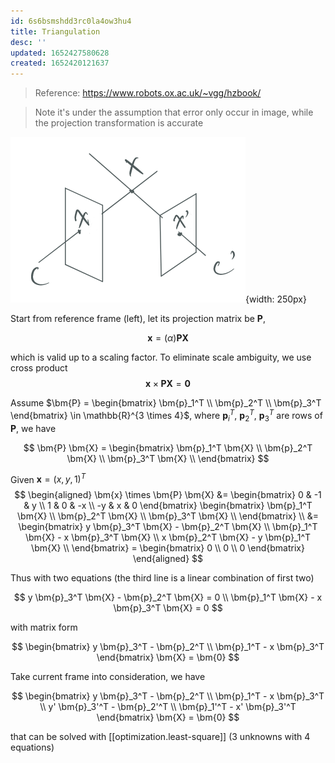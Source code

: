 ```yaml
---
id: 6s6bsmshdd3rc0la4ow3hu4
title: Triangulation
desc: ''
updated: 1652427580628
created: 1652420121637
---
```

> Reference: https://www.robots.ox.ac.uk/~vgg/hzbook/

> Note it's under the assumption that error only occur in image, while the projection transformation is accurate

![](/assets/images/2022-05-13-13-36-43.png){width: 250px}

Start from reference frame (left), let its projection matrix be $\bm{P}$,

$$
\bm{x} = (\alpha)\bm{P} \bm{X}
$$

which is valid up to a scaling factor. To eliminate scale ambiguity, we use cross product
$$
\bm{x} \times \bm{P} \bm{X} = \bm{0}
$$

Assume $\bm{P} = \begin{bmatrix}
\bm{p}_1^T \\
\bm{p}_2^T \\
\bm{p}_3^T
\end{bmatrix} \in \mathbb{R}^{3 \times 4}$, where $\bm{p}_i^T$, $\bm{p}_2^T$, $\bm{p}_3^T$ are rows of $\bm{P}$, we have

$$
\bm{P} \bm{X} = \begin{bmatrix}
\bm{p}_1^T \bm{X} \\
\bm{p}_2^T \bm{X} \\
\bm{p}_3^T \bm{X} \\
\end{bmatrix}
$$

Given $\bm{x} = (x, y, 1)^T$
$$
\begin{aligned}
\bm{x} \times \bm{P} \bm{X} &=
\begin{bmatrix}
0 & -1 & y \\
1 & 0 & -x \\
-y & x & 0
\end{bmatrix}
\begin{bmatrix}
\bm{p}_1^T \bm{X} \\
\bm{p}_2^T \bm{X} \\
\bm{p}_3^T \bm{X} \\
\end{bmatrix} \\ &=
\begin{bmatrix}
y \bm{p}_3^T \bm{X} - \bm{p}_2^T \bm{X} \\
\bm{p}_1^T \bm{X} - x \bm{p}_3^T \bm{X} \\
x \bm{p}_2^T \bm{X} - y \bm{p}_1^T \bm{X} \\
\end{bmatrix} = 
\begin{bmatrix}
0 \\
0 \\
0
\end{bmatrix}
\end{aligned}
$$

Thus with two equations (the third line is a linear combination of first two)

$$
y \bm{p}_3^T \bm{X} - \bm{p}_2^T \bm{X} = 0 \\
\bm{p}_1^T \bm{X} - x \bm{p}_3^T \bm{X} = 0
$$

with matrix form

$$
\begin{bmatrix}
y \bm{p}_3^T - \bm{p}_2^T \\
\bm{p}_1^T - x \bm{p}_3^T
\end{bmatrix} \bm{X} = \bm{0}
$$

Take current frame into consideration, we have

$$
\begin{bmatrix}
y \bm{p}_3^T - \bm{p}_2^T \\
\bm{p}_1^T - x \bm{p}_3^T \\
y' \bm{p}_3'^T - \bm{p}_2'^T \\
\bm{p}_1'^T - x' \bm{p}_3'^T
\end{bmatrix} \bm{X} = \bm{0}
$$

that can be solved with [[optimization.least-square]] (3 unknowns with 4 equations)